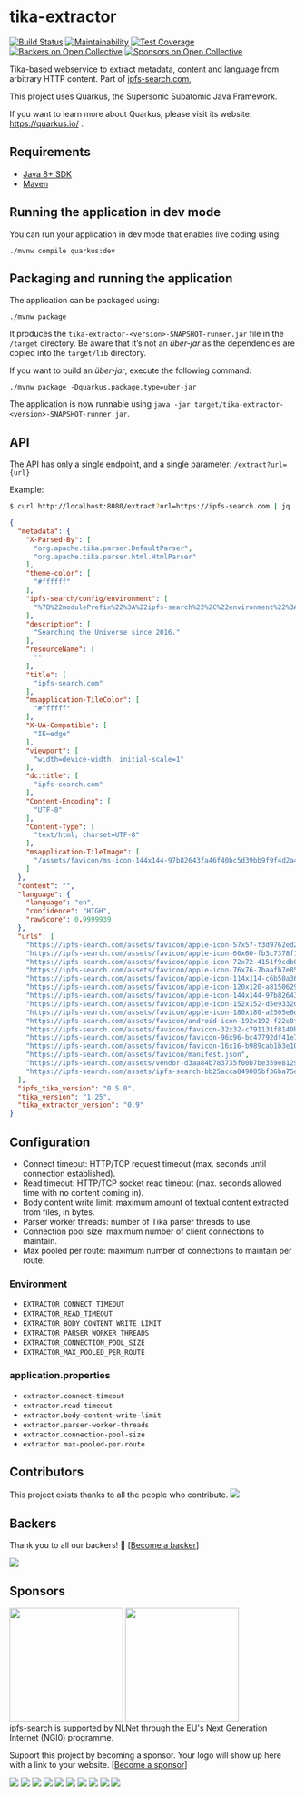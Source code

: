 # tika-extractor

[![Build Status](https://www.travis-ci.com/ipfs-search/tika-extractor.svg?branch=main)](https://www.travis-ci.com/ipfs-search/tika-extractor)
[![Maintainability](https://api.codeclimate.com/v1/badges/af0ae74e8fe5e79e4d38/maintainability)](https://codeclimate.com/github/ipfs-search/tika-extractor/maintainability)
[![Test Coverage](https://api.codeclimate.com/v1/badges/af0ae74e8fe5e79e4d38/test_coverage)](https://codeclimate.com/github/ipfs-search/tika-extractor/test_coverage)
[![Backers on Open Collective](https://opencollective.com/ipfs-search/backers/badge.svg)](#backers)
 [![Sponsors on Open Collective](https://opencollective.com/ipfs-search/sponsors/badge.svg)](#sponsors)

Tika-based webservice to extract metadata, content and language from arbitrary HTTP content.
Part of [ipfs-search.com](ipfs-search.com),

This project uses Quarkus, the Supersonic Subatomic Java Framework.

If you want to learn more about Quarkus, please visit its website: https://quarkus.io/ .

## Requirements
* [Java 8+ SDK](https://openjdk.java.net/install/)
* [Maven](https://maven.apache.org/install.html)

## Running the application in dev mode

You can run your application in dev mode that enables live coding using:
```shell script
./mvnw compile quarkus:dev
```

## Packaging and running the application

The application can be packaged using:
```shell script
./mvnw package
```
It produces the `tika-extractor-<version>-SNAPSHOT-runner.jar` file in the `/target` directory.
Be aware that it’s not an _über-jar_ as the dependencies are copied into the `target/lib` directory.

If you want to build an _über-jar_, execute the following command:
```shell script
./mvnw package -Dquarkus.package.type=uber-jar
```

The application is now runnable using `java -jar target/tika-extractor-<version>-SNAPSHOT-runner.jar`.

## API

The API has only a single endpoint, and a single parameter: `/extract?url={url}`

Example:
```bash
$ curl http://localhost:8080/extract?url=https://ipfs-search.com | jq
```
```json
{
  "metadata": {
    "X-Parsed-By": [
      "org.apache.tika.parser.DefaultParser",
      "org.apache.tika.parser.html.HtmlParser"
    ],
    "theme-color": [
      "#ffffff"
    ],
    "ipfs-search/config/environment": [
      "%7B%22modulePrefix%22%3A%22ipfs-search%22%2C%22environment%22%3A%22production%22%2C%22rootURL%22%3A%22%2F%22%2C%22locationType%22%3A%22hash%22%2C%22EmberENV%22%3A%7B%22FEATURES%22%3A%7B%7D%2C%22EXTEND_PROTOTYPES%22%3A%7B%22Date%22%3Afalse%7D%2C%22_APPLICATION_TEMPLATE_WRAPPER%22%3Afalse%2C%22_DEFAULT_ASYNC_OBSERVERS%22%3Atrue%2C%22_JQUERY_INTEGRATION%22%3Afalse%2C%22_TEMPLATE_ONLY_GLIMMER_COMPONENTS%22%3Atrue%7D%2C%22APP%22%3A%7B%22name%22%3A%22ipfs-search%22%2C%22version%22%3A%220.0.0%2B50b0309f%22%7D%2C%22exportApplicationGlobal%22%3Afalse%7D"
    ],
    "description": [
      "Searching the Universe since 2016."
    ],
    "resourceName": [
      ""
    ],
    "title": [
      "ipfs-search.com"
    ],
    "msapplication-TileColor": [
      "#ffffff"
    ],
    "X-UA-Compatible": [
      "IE=edge"
    ],
    "viewport": [
      "width=device-width, initial-scale=1"
    ],
    "dc:title": [
      "ipfs-search.com"
    ],
    "Content-Encoding": [
      "UTF-8"
    ],
    "Content-Type": [
      "text/html; charset=UTF-8"
    ],
    "msapplication-TileImage": [
      "/assets/favicon/ms-icon-144x144-97b82643fa46f40bc5d39bb9f9f4d2a4.png"
    ]
  },
  "content": "",
  "language": {
    "language": "en",
    "confidence": "HIGH",
    "rawScore": 0.9999939
  },
  "urls": [
    "https://ipfs-search.com/assets/favicon/apple-icon-57x57-f3d9762ed2c0ef67e76f4c077ec8786d.png",
    "https://ipfs-search.com/assets/favicon/apple-icon-60x60-fb3c7378f10d458e28dffd7c53b8ad5d.png",
    "https://ipfs-search.com/assets/favicon/apple-icon-72x72-4151f9cdb0d0529aeb17c70269cb5aab.png",
    "https://ipfs-search.com/assets/favicon/apple-icon-76x76-7baafb7e85c244f2497853bf8f0b694a.png",
    "https://ipfs-search.com/assets/favicon/apple-icon-114x114-c6b50a36a2adee6936e0350d0e345b56.png",
    "https://ipfs-search.com/assets/favicon/apple-icon-120x120-a8150629e7753742e5264f1ef4279a80.png",
    "https://ipfs-search.com/assets/favicon/apple-icon-144x144-97b82643fa46f40bc5d39bb9f9f4d2a4.png",
    "https://ipfs-search.com/assets/favicon/apple-icon-152x152-d5e933200e0e3d6546a1a6aa102ccf93.png",
    "https://ipfs-search.com/assets/favicon/apple-icon-180x180-a2505e6d4f41e922e09e6671aa19149f.png",
    "https://ipfs-search.com/assets/favicon/android-icon-192x192-f22e8fbbf9f1671c96d02384de845653.png",
    "https://ipfs-search.com/assets/favicon/favicon-32x32-c791131f8140b7f0f6a6468ffe06d2c8.png",
    "https://ipfs-search.com/assets/favicon/favicon-96x96-bc47792df41e7408c7bd96f98940d31e.png",
    "https://ipfs-search.com/assets/favicon/favicon-16x16-b989cab1b3e10ef7cdc2e3cc8edf48a2.png",
    "https://ipfs-search.com/assets/favicon/manifest.json",
    "https://ipfs-search.com/assets/vendor-d3aa84b783735f00b7be359e81298bf2.css",
    "https://ipfs-search.com/assets/ipfs-search-bb25acca849005bf36ba75e089bc50e0.css"
  ],
  "ipfs_tika_version": "0.5.0",
  "tika_version": "1.25",
  "tika_extractor_version": "0.9"
}
```

## Configuration

* Connect timeout: HTTP/TCP request timeout (max. seconds until connection established).
* Read timeout: HTTP/TCP socket read timeout (max. seconds allowed time with no content coming in).
* Body content write limit: maximum amount of textual content extracted from files, in bytes.
* Parser worker threads: number of Tika parser threads to use.
* Connection pool size: maximum number of client connections to maintain.
* Max pooled per route: maximum number of connections to maintain per route.

### Environment
* `EXTRACTOR_CONNECT_TIMEOUT`
* `EXTRACTOR_READ_TIMEOUT`
* `EXTRACTOR_BODY_CONTENT_WRITE_LIMIT`
* `EXTRACTOR_PARSER_WORKER_THREADS`
* `EXTRACTOR_CONNECTION_POOL_SIZE`
* `EXTRACTOR_MAX_POOLED_PER_ROUTE`

### application.properties
* `extractor.connect-timeout`
* `extractor.read-timeout`
* `extractor.body-content-write-limit`
* `extractor.parser-worker-threads`
* `extractor.connection-pool-size`
* `extractor.max-pooled-per-route`

## Contributors

This project exists thanks to all the people who contribute.
<a href="https://github.com/ipfs-search/ipfs-search/graphs/contributors"><img src="https://opencollective.com/ipfs-search/contributors.svg?width=890&button=false" /></a>


## Backers

Thank you to all our backers! 🙏 [[Become a backer](https://opencollective.com/ipfs-search#backer)]

<a href="https://opencollective.com/ipfs-search#backers" target="_blank"><img src="https://opencollective.com/ipfs-search/backers.svg?width=890"></a>


## Sponsors

<a href="https://nlnet.nl/project/IPFS-search/"><img width="200pt" src="https://nlnet.nl/logo/banner.png"></a> <a href="https://nlnet.nl/project/IPFS-search/"><img width="200pt" src="https://nlnet.nl/image/logos/NGI0_tag.png"></a><br>
ipfs-search is supported by NLNet through the EU's Next Generation Internet (NGI0) programme.

Support this project by becoming a sponsor. Your logo will show up here with a link to your website. [[Become a sponsor](https://opencollective.com/ipfs-search#sponsor)]

<a href="https://opencollective.com/ipfs-search/sponsor/0/website" target="_blank"><img src="https://opencollective.com/ipfs-search/sponsor/0/avatar.svg"></a>
<a href="https://opencollective.com/ipfs-search/sponsor/1/website" target="_blank"><img src="https://opencollective.com/ipfs-search/sponsor/1/avatar.svg"></a>
<a href="https://opencollective.com/ipfs-search/sponsor/2/website" target="_blank"><img src="https://opencollective.com/ipfs-search/sponsor/2/avatar.svg"></a>
<a href="https://opencollective.com/ipfs-search/sponsor/3/website" target="_blank"><img src="https://opencollective.com/ipfs-search/sponsor/3/avatar.svg"></a>
<a href="https://opencollective.com/ipfs-search/sponsor/4/website" target="_blank"><img src="https://opencollective.com/ipfs-search/sponsor/4/avatar.svg"></a>
<a href="https://opencollective.com/ipfs-search/sponsor/5/website" target="_blank"><img src="https://opencollective.com/ipfs-search/sponsor/5/avatar.svg"></a>
<a href="https://opencollective.com/ipfs-search/sponsor/6/website" target="_blank"><img src="https://opencollective.com/ipfs-search/sponsor/6/avatar.svg"></a>
<a href="https://opencollective.com/ipfs-search/sponsor/7/website" target="_blank"><img src="https://opencollective.com/ipfs-search/sponsor/7/avatar.svg"></a>
<a href="https://opencollective.com/ipfs-search/sponsor/8/website" target="_blank"><img src="https://opencollective.com/ipfs-search/sponsor/8/avatar.svg"></a>
<a href="https://opencollective.com/ipfs-search/sponsor/9/website" target="_blank"><img src="https://opencollective.com/ipfs-search/sponsor/9/avatar.svg"></a>

